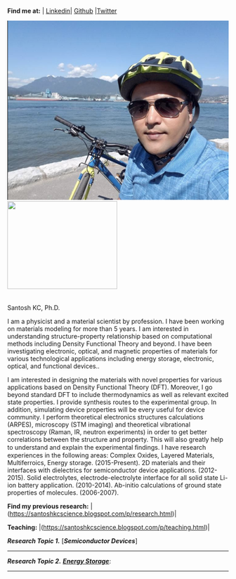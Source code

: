 **Find me at:** 
| [Linkedin](https://www.linkedin.com/in/santosh-kc-phd-00a0b38/)| [Github](https://github.com/kcantosh) |[Twitter](https://twitter.com/dearsanto) 

<div align="left">
 <img src="./kc_pic.png" /img>
 <img src="https://github.com/kcantosh/mysite1/blob/master/Screen%20Shot%202017-11-24%20at%2010.25.35%20AM.png" width="250" height="200" </img>
  
 <br>   Santosh KC, Ph.D. </br>
</div>



 I am a physicist and a material scientist by profession. I have been working on materials modeling for more than 5 years. I am interested in understanding structure-property relationship based on computational methods including Density Functional Theory and beyond. I have been investigating electronic, optical, and magnetic properties of materials for various technological applications including energy storage, electronic, optical, and functional devices..
 
I am interested in designing the materials with novel properties for various applications based on Density Functional Theory (DFT). Moreover, I go beyond standard DFT to include thermodynamics as well as relevant excited state properties. I provide synthesis routes to the experimental group. In addition, simulating device properties will be every useful for device community. I perform theoretical electronics structures calculations (ARPES), microscopy (STM imaging) and theoretical vibrational spectroscopy (Raman, IR, neutron experiments) in order to get better correlations between the structure and property. This will also greatly help to understand and explain the experimental ﬁndings. I have research experiences in the following areas:
Complex Oxides, Layered Materials, Multiferroics, Energy storage. (2015-Present).
2D materials and their interfaces with dielectrics for semiconductor device applications. (2012-2015).
Solid electrolytes, electrode-electrolyte interface for all solid state Li-ion battery application. (2010-2014).
Ab-initio calculations of ground state properties of molecules. (2006-2007).

**Find my previous research:** | (https://santoshkcscience.blogspot.com/p/research.html)|

**Teaching:** |(https://santoshkcscience.blogspot.com/p/teaching.html)| 

 


***Research Topic 1.*** [***Semiconductor Devices***]







--------------------------------------

***Research Topic 2.*** [***Energy Storage***](): 



--------------------------------------





